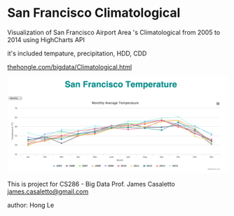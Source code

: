 San Francisco Climatological
============================
Visualization of San Francisco Airport Area 's Climatological from 2005 to 2014 using HighCharts API

it's included tempature, precipitation, HDD, CDD

[thehongle.com/bigdata/Climatological.html](DEMO)

![ScreenShot](https://raw.githubusercontent.com/hongnhung1636/San-Francisco-Temperature-Visualization/master/img/screenshot.png)



This is project for CS286 - Big Data
Prof. James Casaletto
james.casaletto@gmail.com

author: Hong Le 
